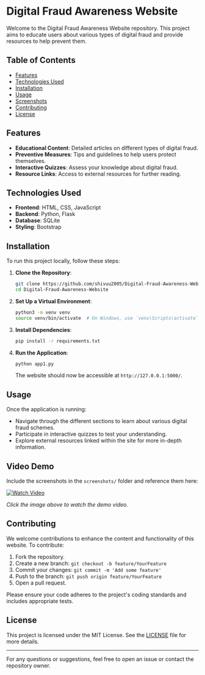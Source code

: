 # Digital Fraud Awareness Website

Welcome to the Digital Fraud Awareness Website repository. This project aims to educate users about various types of digital fraud and provide resources to help prevent them.

## Table of Contents

- [Features](#features)
- [Technologies Used](#technologies-used)
- [Installation](#installation)
- [Usage](#usage)
- [Screenshots](#screenshots)
- [Contributing](#contributing)
- [License](#license)

## Features

- **Educational Content**: Detailed articles on different types of digital fraud.
- **Preventive Measures**: Tips and guidelines to help users protect themselves.
- **Interactive Quizzes**: Assess your knowledge about digital fraud.
- **Resource Links**: Access to external resources for further reading.

## Technologies Used

- **Frontend**: HTML, CSS, JavaScript
- **Backend**: Python, Flask
- **Database**: SQLite
- **Styling**: Bootstrap

## Installation

To run this project locally, follow these steps:

1. **Clone the Repository**:
   ```bash
   git clone https://github.com/shivuu2005/Digital-Fraud-Awareness-Website.git
   cd Digital-Fraud-Awareness-Website
   ```

2. **Set Up a Virtual Environment**:
   ```bash
   python3 -m venv venv
   source venv/bin/activate  # On Windows, use `venv\Scripts\activate`
   ```

3. **Install Dependencies**:
   ```bash
   pip install -r requirements.txt
   ```

4. **Run the Application**:
   ```bash
   python app1.py
   ```
   The website should now be accessible at `http://127.0.0.1:5000/`.

## Usage

Once the application is running:

- Navigate through the different sections to learn about various digital fraud schemes.
- Participate in interactive quizzes to test your understanding.
- Explore external resources linked within the site for more in-depth information.

## Video Demo

Include the screenshots in the `screenshots/` folder and reference them here:

[![Watch Video](screenshots/video_thumbnail.png)](static/demo_video.mp4)

*Click the image above to watch the demo video.*

## Contributing

We welcome contributions to enhance the content and functionality of this website. To contribute:

1. Fork the repository.
2. Create a new branch: `git checkout -b feature/YourFeature`
3. Commit your changes: `git commit -m 'Add some feature'`
4. Push to the branch: `git push origin feature/YourFeature`
5. Open a pull request.

Please ensure your code adheres to the project's coding standards and includes appropriate tests.

## License

This project is licensed under the MIT License. See the [LICENSE](LICENSE) file for more details.

---

For any questions or suggestions, feel free to open an issue or contact the repository owner.

